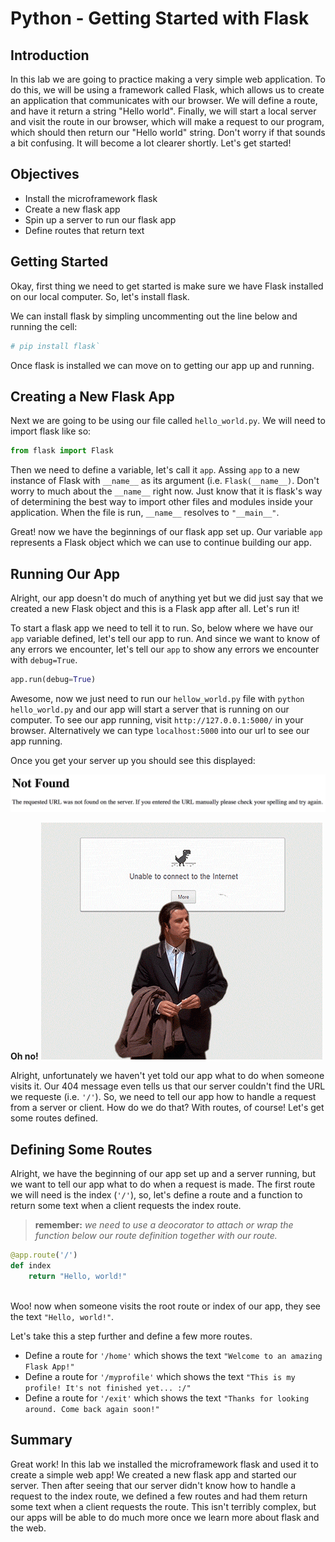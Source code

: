 
# Python - Getting Started with Flask

## Introduction
In this lab we are going to practice making a very simple web application. To do this, we will be using a framework called Flask, which allows us to create an application that communicates with our browser. We will define a route, and have it return a string "Hello world". Finally, we will start a local server and visit the route in our browser, which will make a request to our program, which should then return our "Hello world" string. Don't worry if that sounds a bit confusing. It will become a lot clearer shortly. Let's get started!

## Objectives
* Install the microframework flask
* Create a new flask app
* Spin up a server to run our flask app
* Define routes that return text

## Getting Started
Okay, first thing we need to get started is make sure we have Flask installed on our local computer. So, let's install flask. 

We can install flask by simpling uncommenting out the line below and running the cell:


```python
# pip install flask`
```

Once flask is installed we can move on to getting our app up and running.

## Creating a New Flask App
Next we are going to be using our file called `hello_world.py`. We will need to import flask like so:
```python
from flask import Flask
```
Then we need to define a variable, let's call it `app`. Assing `app` to a new instance of Flask with `__name__` as its argument (i.e. `Flask(__name__)`. Don't worry to much about the `__name__` right now. Just know that it is flask's way of determining the best way to import other files and modules inside your application. When the file is run, `__name__` resolves to `"__main__"`.

Great! now we have the beginnings of our flask app set up. Our variable `app` represents a Flask object which we can use to continue building our app.

## Running Our App

Alright, our app doesn't do much of anything yet but we did just say that we created a new Flask object and this is a Flask app after all. Let's run it!

To start a flask app we need to tell it to run. So, below where we have our `app` variable defined, let's tell our app to run. And since we want to know of any errors we encounter, let's tell our `app` to show any errors we encounter with `debug=True`.

```python
app.run(debug=True)
```

Awesome, now we just need to run our `hellow_world.py` file with `python hello_world.py` and our app will start a server that is running on our computer. To see our app running, visit `http://127.0.0.1:5000/` in your browser. Alternatively we can type `localhost:5000` into our url to see our app running. 

Once you get your server up you should see this displayed:

![](not_found_flask.png)

**Oh no!**
![404_gif](not_found_404_.gif)

Alright, unfortunately we haven't yet told our app what to do when someone visits it. Our 404 message even tells us that our server couldn't find the URL we requeste (i.e. `'/'`). So, we need to tell our app how to handle a request from a server or client. How do we do that? With routes, of course! Let's get some routes defined.



## Defining Some Routes

Alright, we have the beginning of our app set up and a server running, but we want to tell our app what to do when a request is made. The first route we will need is the index (`'/'`), so, let's define a route and a function to return some text when a client requests the index route.

> **remember:** *we need to use a deocorator to attach or wrap the function below our route definition together with our route.*

```python
@app.route('/')
def index
    return "Hello, world!"
    
```

Woo! now when someone visits the root route or index of our app, they see the text `"Hello, world!"`. 

Let's take this a step further and define a few more routes. 

* Define a route for `'/home'` which shows the text `"Welcome to an amazing Flask App!"`
* Define a route for `'/myprofile'` which shows the text `"This is my profile! It's not finished yet... :/"`
* Define a route for `'/exit'` which shows the text `"Thanks for looking around. Come back again soon!"`

## Summary

Great work! In this lab we installed the microframework flask and used it to create a simple web app! We created a new flask app and started our server. Then after seeing that our server didn't know how to handle a request to the index route, we defined a few routes and had them return some text when a client requests the route. This isn't terribly complex, but our apps will be able to do much more once we learn more about flask and the web.
